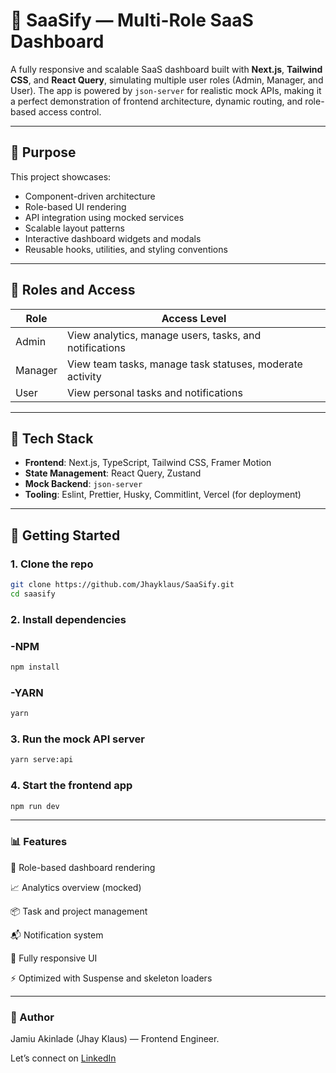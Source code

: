 # 🚀 SaaSify — Multi-Role SaaS Dashboard

A fully responsive and scalable SaaS dashboard built with **Next.js**, **Tailwind CSS**, and **React Query**, simulating multiple user roles (Admin, Manager, and User). The app is powered by `json-server` for realistic mock APIs, making it a perfect demonstration of frontend architecture, dynamic routing, and role-based access control.

---

## 🎯 Purpose

This project showcases:

- Component-driven architecture
- Role-based UI rendering
- API integration using mocked services
- Scalable layout patterns
- Interactive dashboard widgets and modals
- Reusable hooks, utilities, and styling conventions

---

## 👥 Roles and Access

| Role   | Access Level                                              |
|--------|------------------------------------------------------------|
| Admin  | View analytics, manage users, tasks, and notifications     |
| Manager| View team tasks, manage task statuses, moderate activity   |
| User   | View personal tasks and notifications                      |

---

## 🧱 Tech Stack

- **Frontend**: Next.js, TypeScript, Tailwind CSS, Framer Motion
- **State Management**: React Query, Zustand
- **Mock Backend**: `json-server`
- **Tooling**: Eslint, Prettier, Husky, Commitlint, Vercel (for deployment)

---

## 🔧 Getting Started

### 1. Clone the repo

```bash
git clone https://github.com/Jhayklaus/SaaSify.git
cd saasify
```

### 2. Install dependencies

### -NPM
```bash
npm install 
```

### -YARN
```bash
yarn
```

### 3. Run the mock API server

```bash
yarn serve:api
```

### 4. Start the frontend app

```bash
npm run dev
```

---


### 📊 Features

🔐 Role-based dashboard rendering

📈 Analytics overview (mocked)

📦 Task and project management

📬 Notification system

🎨 Fully responsive UI

⚡ Optimized with Suspense and skeleton loaders


---


### 🧠 Author

Jamiu Akinlade (Jhay Klaus) — Frontend Engineer.

Let’s connect on [LinkedIn](https://www.linkedin.com/in/jamiu-akinlade-7081b9211/)

